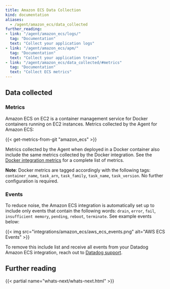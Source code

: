 ```yaml
---
title: Amazon ECS Data Collection
kind: documentation
aliases:
  - /agent/amazon_ecs/data_collected
further_reading:
- link: "/agent/amazon_ecs/logs/"
  tag: "Documentation"
  text: "Collect your application logs"
- link: "/agent/amazon_ecs/apm/"
  tag: "Documentation"
  text: "Collect your application traces"
- link: "/agent/amazon_ecs/data_collected/#metrics"
  tag: "Documentation"
  text: "Collect ECS metrics"
---
```


## Data collected

### Metrics

Amazon ECS on EC2 is a container management service for Docker containers running on EC2 instances. Metrics collected by the Agent for Amazon ECS:

{{< get-metrics-from-git "amazon_ecs" >}}

Metrics collected by the Agent when deployed in a Docker container also include the same metrics collected by the Docker integration. See the [Docker integration metrics][1] for a complete list of metrics.

**Note**: Docker metrics are tagged accordingly with the following tags: `container_name`, `task_arn`, `task_family`, `task_name`, `task_version`. No further configuration is required.

### Events

To reduce noise, the Amazon ECS integration is automatically set up to include only events that contain the following words: `drain`, `error`, `fail`, `insufficient memory`, `pending`, `reboot`, `terminate`. See example events below:

{{< img src="integrations/amazon_ecs/aws_ecs_events.png" alt="AWS ECS Events" >}}

To remove this include list and receive all events from your Datadog Amazon ECS integration, reach out to [Datadog support][2].

## Further reading

{{< partial name="whats-next/whats-next.html" >}}

[1]: https://docs.datadoghq.com/agent/docker/data_collected/#metrics
[2]: https://docs.datadoghq.com/help/
